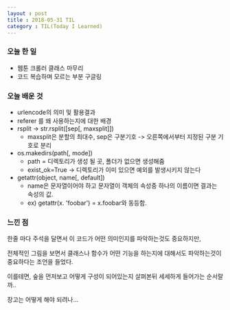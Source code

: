 ```yaml
---
layout : post
title : 2018-05-31 TIL
category : TIL(Today I Learned)
---
```





### 오늘 한 일

- 웹툰 크롤러 클래스 마무리
- 코드 복습하며 모르는 부분 구글링




### 오늘 배운 것

- urlencode의 의미 및 활용결과
- referer 를 왜 사용하는지에 대한 배경
- rsplit -> str.rsplit([sep[, maxsplit]])
  - maxsplit은 분할의 최대수, sep은 구분기호 -> 오른쪽에서부터 지정된 구분 기호로 분리
- os.makedirs(path[, mode])
  - path = 디렉토리가 생성 될 곳, 폴더가 없으면 생성해줌
  - exist_ok=True -> 디렉토리가 이미 있으면 예외를 발생시키지 않는다
- getattr(object, name[, default])
  - name은 문자열이어야 하고 문자열이 객체의 속성중 하나의 이름이면 결과는 속성의 값.
  - ex) getattr(x. 'foobar') = x.foobar와 동등함.




### 느낀 점

한줄 마다 주석을 달면서 이 코드가 어떤 의미인지를 파악하는것도 중요하지만,

전체적인 그림을 보면서 클래스나 함수가 어떤 기능을 하는지에 대해서도 파악하는것이 중요하다는 조언을 들었다.

이를테면, 숲을 먼저보고 어떻게 구성이 되어있는지 살펴본뒤 세세하게 들어가는 순서랄까..

장고는 어떻게 해야 되려나...



